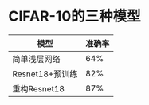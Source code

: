 # CIFAR-10的三种模型

| 模型            | 准确率 |
| --------------- | ------ |
| 简单浅层网络    | 64%    |
| Resnet18+预训练 | 82%    |
| 重构Resnet18    | 87%    |

